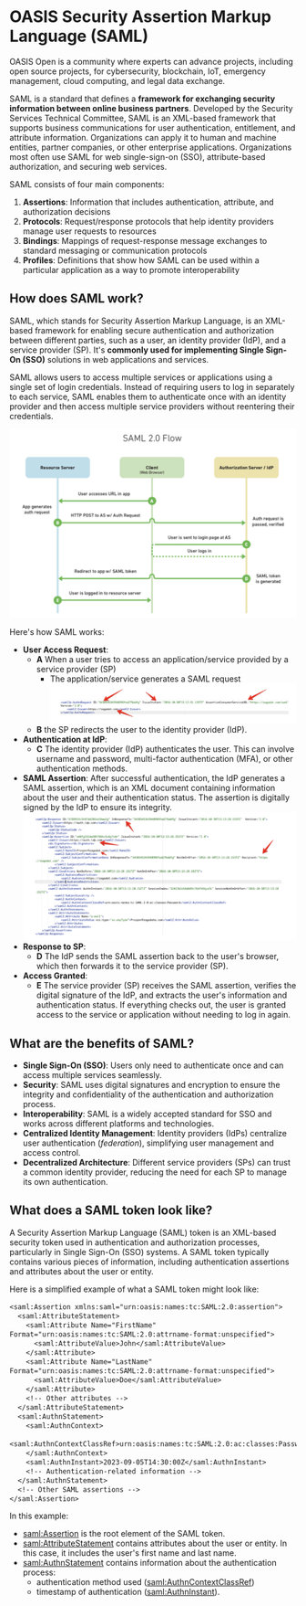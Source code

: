 # OASIS Security Assertion Markup Language (SAML)

OASIS Open is a community where experts can advance projects, including open source projects, for cybersecurity, blockchain, IoT, emergency management, cloud computing, and legal data exchange.

SAML is a standard that defines a **framework for exchanging security information between online business partners**. Developed by the Security Services Technical Committee, SAML is an XML-based framework that supports business communications for user authentication, entitlement, and attribute information. Organizations can apply it to human and machine entities, partner companies, or other enterprise applications. Organizations most often use SAML for web single-sign-on (SSO), attribute-based authorization, and securing web services.

SAML consists of four main components:
1. **Assertions**: Information that includes authentication, attribute, and authorization decisions
2. **Protocols**: Request/response protocols that help identity providers manage user requests to resources
3. **Bindings**: Mappings of request-response message exchanges to standard messaging or communication protocols
4. **Profiles**: Definitions that show how SAML can be used within a particular application as a way to promote interoperability

## How does SAML work?
SAML, which stands for Security Assertion Markup Language, is an XML-based framework for enabling secure authentication and authorization 
between different parties, such as a user, an identity provider (IdP), and a service provider (SP). It's **commonly used for implementing 
Single Sign-On (SSO)** solutions in web applications and services.

SAML allows users to access multiple services or applications using a single set of login credentials. Instead of requiring users to 
log in separately to each service, SAML enables them to authenticate once with an identity provider and then access multiple service 
providers without reentering their credentials.

![SAML Flow Diagram](/images/saml.png)

Here's how SAML works:

- **User Access Request**:
  - **A** When a user tries to access an application/service provided by a service provider (SP)
    - The application/service generates a SAML request
      ![SAML Request](/images/SAML-request.png)
  - **B** the SP redirects the user to the identity provider (IdP).
- **Authentication at IdP**:
  - **C** The identity provider (IdP) authenticates the user. This can involve username and password, multi-factor authentication (MFA), or other authentication methods.
- **SAML Assertion**: After successful authentication, the IdP generates a SAML assertion, which is an XML document containing information about the user and their authentication status. The assertion is digitally signed by the IdP to ensure its integrity.
  ![SAML Response](/images/SAML-response.png)
- **Response to SP**:
  - **D** The IdP sends the SAML assertion back to the user's browser, which then forwards it to the service provider (SP).
- **Access Granted**:
  - **E** The service provider (SP) receives the SAML assertion, verifies the digital signature of the IdP, and extracts the user's information and authentication status. If everything checks out, the user is granted access to the service or application without needing to log in again.

## What are the benefits of SAML?

- **Single Sign-On (SSO)**: Users only need to authenticate once and can access multiple services seamlessly.
- **Security**: SAML uses digital signatures and encryption to ensure the integrity and confidentiality of the authentication and authorization process.
- **Interoperability**: SAML is a widely accepted standard for SSO and works across different platforms and technologies.
- **Centralized Identity Management**: Identity providers (IdPs) centralize user authentication (_federation_), simplifying user management and access control.
- **Decentralized Architecture**: Different service providers (SPs) can trust a common identity provider, reducing the need for each SP to manage its own authentication.


## What does a SAML token look like?
A Security Assertion Markup Language (SAML) token is an XML-based security token used in authentication and authorization processes, particularly in Single Sign-On (SSO) systems. A SAML token typically contains various pieces of information, including authentication assertions and attributes about the user or entity.

Here is a simplified example of what a SAML token might look like:
```
<saml:Assertion xmlns:saml="urn:oasis:names:tc:SAML:2.0:assertion">
  <saml:AttributeStatement>
    <saml:Attribute Name="FirstName" Format="urn:oasis:names:tc:SAML:2.0:attrname-format:unspecified">
      <saml:AttributeValue>John</saml:AttributeValue>
    </saml:Attribute>
    <saml:Attribute Name="LastName" Format="urn:oasis:names:tc:SAML:2.0:attrname-format:unspecified">
      <saml:AttributeValue>Doe</saml:AttributeValue>
    </saml:Attribute>
    <!-- Other attributes -->
  </saml:AttributeStatement>
  <saml:AuthnStatement>
    <saml:AuthnContext>
      <saml:AuthnContextClassRef>urn:oasis:names:tc:SAML:2.0:ac:classes:Password</saml:AuthnContextClassRef>
    </saml:AuthnContext>
    <saml:AuthnInstant>2023-09-05T14:30:00Z</saml:AuthnInstant>
    <!-- Authentication-related information -->
  </saml:AuthnStatement>
  <!-- Other SAML assertions -->
</saml:Assertion>
```

In this example:

- <saml:Assertion> is the root element of the SAML token.
- <saml:AttributeStatement> contains attributes about the user or entity. In this case, it includes the user's first name and last name.
- <saml:AuthnStatement> contains information about the authentication process:
  - authentication method used (<saml:AuthnContextClassRef>)
  - timestamp of authentication (<saml:AuthnInstant>).


